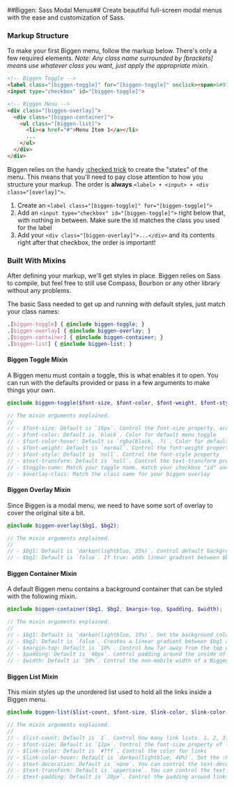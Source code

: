 ##Biggen: Sass Modal Menus##
Create beautiful full-screen modal menus with the ease and customization of Sass.

### Markup Structure ###
To make your first Biggen menu, follow the markup below. There's only a few required elements. _Note: Any class name surrounded by [brackets] means use whatever class you want, just apply the appropriate mixin._

```html
<!-- Biggen Toggle -->
<label class="[biggen-toggle]" for="[biggen-toggle]" onclick><span>&#9776;</span> Menu</label>
<input type="checkbox" id="[biggen-toggle]">

<!-- Biggen Menu -->
<div class="[biggen-overlay]">
  <div class="[biggen-container]">
    <ul class="[biggen-list]">
      <li><a href="#">Menu Item 1</a></li>
      ...
    </ul>
  </div>
</div>
```

Biggen relies on the handy [:checked trick](http://css-tricks.com/almanac/selectors/c/checked/) to create the "states" of the menu. This means that you'll need to pay close attention to how you structure your markup. The order is **always** `<label> + <input> + <div class="[overlay]">`.

1. Create an `<label class="[biggen-toggle]" for="[biggen-toggle]">`
2. Add an `<input type="checkbox" id="[biggen-toggle]">` right below that, with nothing in between. Make sure the id matches the class you used for the label
3. Add your `<div class="[biggen-overlay]">...</div>` and its contents right after that checkbox, the order is important!


### Built With Mixins ###
After defining your markup, we'll get styles in place. Biggen relies on Sass to compile, but feel free to still use Compass, Bourbon or any other library without any problems.

The basic Sass needed to get up and running with default styles, just match your class names:

```scss
.[biggen-toggle] { @include biggen-toggle; }
.[biggen-overlay] { @include biggen-overlay; }
.[biggen-container] { @include biggen-container; }
.[biggen-list] { @include biggen-list; }
```

#### Biggen Toggle Mixin ####
A Biggen menu must contain a toggle, this is what enables it to open. You can run with the defaults provided or pass in a few arguments to make things your own.

```scss
@include biggen-toggle($font-size, $font-color, $font-weight, $font-style, $text-transform, $toggle-name, $overlay-class);

// The mixin arguments explained.
//
// - $font-size: Default is `16px`. Control the font-size property, accepts any size
// - $font-color: Default is `black`. Color for default menu toggle
// - $font-color-hover: Default is `rgba(black, .7)`. Color for default menu toggle while hovering
// - $font-weight: Default is `normal`. Control the font-weight property
// - $font-style: Default is `null`. Control the font-style property
// - $text-transform: Default is `null`. Control the text-transform property
// - $toggle-name: Match your toggle name, match your checkbox "id" and label "class" and "for"
// - $overlay-class: Match the class name for your biggen overlay
```

#### Biggen Overlay Mixin ####
Since Biggen is a modal menu, we need to have some sort of overlay to cover the original site a bit.

```scss
@include biggen-overlay($bg1, $bg2);

// The mixin arguments explained.
//
// - $bg1: Default is `darken(lightblue, 25%)`. Control default background color for page overlay
// - $bg2: Default is `false`. If true: adds linear gradient between $bg1 and $bg2
```

#### Biggen Container Mixin ####
A default Biggen menu contains a background container that can be styled with the following mixin.

```scss
@include biggen-container($bg1, $bg2, $margin-top, $padding, $width);

// The mixin arguments explained.
//
// - $bg1: Default is `darken(lightblue, 15%)`. Set the background color for container element
// - $bg2: Default is `false`. Creates a linear gradient between $bg1 and $bg2
// - $margin-top: Default is `10%`. Control how far away from the top of the page you want your menu to be
// - $padding: Default is `40px`. Control padding around the inside of a Biggen menu
// - $width: Default is `50%`. Control the non-mobile width of a Biggen menu
```

#### Biggen List Mixin ####
This mixin styles up the unordered list used to hold all the links inside a Biggen menu.

```scss
@include biggen-list($list-count, $font-size, $link-color, $link-color-hover, $text-decoration, $text-transform, $text-padding);

// The mixin arguments explained.
//
// - $list-count: Default is `1`. Control how many link lists. 1, 2, 3?
// - $font-size: Default is `12px`. Control the font-size property of links
// - $link-color: Default is `#fff`. Control the color for links
// - $link-color-hover: Default is `darken(lightblue, 40%)`. Set the :hover, :focus and :active color for links
// - $text-decoration: Default is `none`. You can control the text-decoration property.
// - $text-transform: Default is `uppercase`. You can control the text-transform property of links.
// - $text-padding: Default is `20px`. Control the padding around links in the list.
```